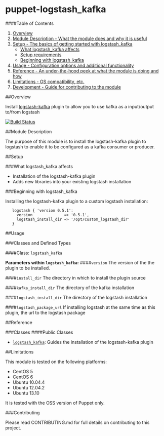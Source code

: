# puppet-logstash_kafka

####Table of Contents

1. [Overview](#overview)
2. [Module Description - What the module does and why it is useful](#module-description)
3. [Setup - The basics of getting started with logstash_kafka](#setup)
    * [What logstash_kafka affects](#what-logstash_kafka-affects)
    * [Setup requirements](#setup-requirements)
    * [Beginning with logstash_kafka](#beginning-with-logstash_kafka)
4. [Usage - Configuration options and additional functionality](#usage)
5. [Reference - An under-the-hood peek at what the module is doing and how](#reference)
5. [Limitations - OS compatibility, etc.](#limitations)
6. [Development - Guide for contributing to the module](#development)

##Overview

Install [logstash-kafka](https://github.com/joekiller/logstash-kafka) plugin to allow you to use kafka as a input/output to/from logstash  

[![Build
Status](https://secure.travis-ci.org/opentable/puppet-logstash_kafka.png)](https://secure.travis-ci.org/opentable/puppet-logstash_kafka.png)

##Module Description

The purpose of this module is to install the logstash-kafka plugin to logstash to enable it to be configured as a kafka consumer or producer.

##Setup

###What logstash_kafka affects

* Installation of the logstash-kafka plugin
* Adds new libraries into your existing logstash installation

###Beginning with logstash_kafka

Installing the logstash-kafka plugin to a custom logstash installation:

```puppet
   logstash { 'version 0.5.1':
     version              => '0.5.1',
     logstash_install_dir => '/opt/custom_logstash_dir'
   }
```


##Usage

###Classes and Defined Types

####Class: `logstash_kafka`

**Parameters within `logstash_kafka`:**
####`version`
The version of the the plugin to be installed.

####`install_dir`
The directory in which to install the plugin source

####`kafka_install_dir`
The directory of the kafka installation

####`logstash_install_dir`
The directory of the logstash installation

####`logstash_package_url`
If installing logstash at the same time as this plugin, the url to the logstash package


##Reference

###Classes
####Public Classes
* [`logstash_kafka`](#class-logstash_kafka): Guides the installation of the logstash-kafka plugin

##Limitations

This module is tested on the following platforms:

* CentOS 5
* CentOS 6
* Ubuntu 10.04.4
* Ubuntu 12.04.2
* Ubuntu 13.10

It is tested with the OSS version of Puppet only.

###Contributing

Please read CONTRIBUTING.md for full details on contributing to this project.
